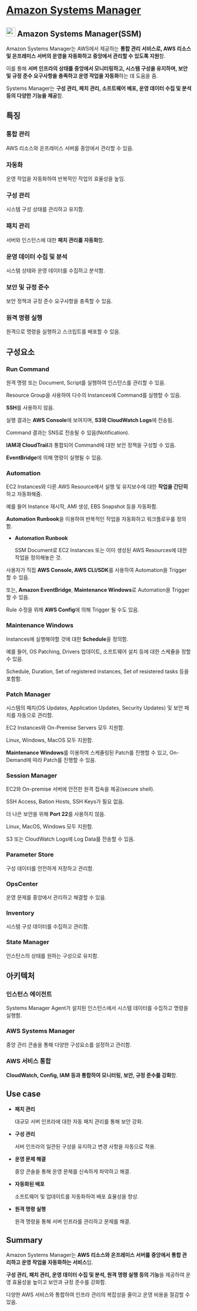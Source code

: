 # [Amazon Systems Manager](https://docs.aws.amazon.com/ko_kr/systems-manager/latest/userguide/what-is-systems-manager.html)


## <img src = "https://github.com/user-attachments/assets/c805fa4b-76fd-4a7f-ae76-405fedbe078d" width = "25" height = "25"> Amazon Systems Manager(SSM)

Amazon Systems Manager는 AWS에서 제공하는 **통합 관리 서비스로, AWS 리소스 및 온프레미스 서버의 운영을 자동화하고 중앙에서 관리할 수 있도록 지원**함. 

이를 통해 **서버 인프라의 상태를 중앙에서 모니터링하고, 시스템 구성을 유지하며, 보안 및 규정 준수 요구사항을 충족하고 운영 작업을 자동화**하는 데 도움을 줌. 

Systems Manager는 **구성 관리, 패치 관리, 소프트웨어 배포, 운영 데이터 수집 및 분석 등의 다양한 기능을 제공**함.

## 특징

### 통합 관리

AWS 리소스와 온프레미스 서버를 중앙에서 관리할 수 있음.

### 자동화

운영 작업을 자동화하여 반복적인 작업의 효율성을 높임.

### 구성 관리

시스템 구성 상태를 관리하고 유지함.


### 패치 관리

서버와 인스턴스에 대한 **패치 관리를 자동화**함.

### 운영 데이터 수집 및 분석

시스템 상태와 운영 데이터를 수집하고 분석함.

### 보안 및 규정 준수

보안 정책과 규정 준수 요구사항을 충족할 수 있음.

### 원격 명령 실행

원격으로 명령을 실행하고 스크립트를 배포할 수 있음.

## 구성요소

### Run Command

원격 명령 또는 Document, Script를 실행하여 인스턴스를 관리할 수 있음.

Resource Group을 사용하여 다수의 Instances에 Command를 실행할 수 있음.

**SSH**를 사용하지 않음.

실행 결과는 **AWS Console**에 보여지며, **S3와 CloudWatch Logs**에 전송됨.

Command 결과는 SNS로 전송될 수 있음(Notification).

**IAM과 CloudTrail**과 통합되어 Command에 대한 보안 정책을 구성할 수 있음.

**EventBridge**에 의해 명령이 실행될 수 있음.

### Automation

EC2 Instances와 다른 AWS Resource에서 실행 및 유지보수에 대한 **작업을 간단히**하고 자동화해줌.

예를 들어 Instance 재시작, AMI 생성, EBS Snapshot 등을 자동화함.

**Automation Runbook**을 이용하여 반복적인 작업을 자동화하고 워크플로우를 정의함.

* **Automation Runbook**

    SSM Document로 EC2 Instances 또는 이미 생성된 AWS Resources에 대한 작업을 정의해놓은 것.

사용자가 직접 **AWS Console, AWS CLI/SDK**를 사용하여 Automation을 Trigger 할 수 있음.

또는, **Amazon EventBridge**, **Maintenance Windows**로 Automation을 Trigger할 수 있음.

Rule 수정을 위해 **AWS Config**에 의해 Trigger 될 수도 있음.

### Maintenance Windows

Instances에 실행해야할 것에 대한 **Schedule**을 정의함.

예를 들어, OS Patching, Drivers 업데이트, 소프트웨어 설치 등에 대한 스케쥴을 정할 수 있음.

Schedule, Duration, Set of registered instances, Set of resistered tasks 등을 포함함.

### Patch Manager

시스템의 패치(OS Updates, Application Updates, Security Updates) 및 보안 패치를 자동으로 관리함.

EC2 Instances와 On-Premise Servers 모두 지원함.

Linux, Windows, MacOS 모두 지원함.

**Maintenance Windows**를 이용하여 스케쥴링된 Patch를 진행할 수 있고, On-Demand에 따라 Patch를 진행할 수 있음.

### Session Manager

EC2와 On-premise 서버에 안전한 원격 접속을 제공(secure shell).

SSH Access, Bation Hosts, SSH Keys가 필요 없음.

더 나은 보안을 위해 **Port 22**를 사용하지 않음.

Linux, MacOS, Windows 모두 지원함.

S3 또는 CloudWatch Logs에 Log Data를 전송할 수 있음.

### Parameter Store

구성 데이터를 안전하게 저장하고 관리함.

### OpsCenter

운영 문제를 중앙에서 관리하고 해결할 수 있음.

### Inventory

시스템 구성 데이터를 수집하고 관리함.

### State Manager

인스턴스의 상태를 원하는 구성으로 유지함.

## 아키텍처

### 인스턴스 에이전트

Systems Manager Agent가 설치된 인스턴스에서 시스템 데이터를 수집하고 명령을 실행함.

### AWS Systems Manager

중앙 관리 콘솔을 통해 다양한 구성요소를 설정하고 관리함.

### AWS 서비스 통합

**CloudWatch, Config, IAM 등과 통합하여 모니터링, 보안, 규정 준수를 강화**함.

## Use case

* **패치 관리**

    대규모 서버 인프라에 대한 자동 패치 관리를 통해 보안 강화.

* **구성 관리**

    서버 인프라의 일관된 구성을 유지하고 변경 사항을 자동으로 적용.

* **운영 문제 해결**

    중앙 콘솔을 통해 운영 문제를 신속하게 파악하고 해결.

* **자동화된 배포**

    소프트웨어 및 업데이트를 자동화하여 배포 효율성을 향상.

* **원격 명령 실행**

    원격 명령을 통해 서버 인프라를 관리하고 문제를 해결.

## Summary

Amazon Systems Manager는 **AWS 리소스와 온프레미스 서버를 중앙에서 통합 관리하고 운영 작업을 자동화하는 서비스**임. 

**구성 관리, 패치 관리, 운영 데이터 수집 및 분석, 원격 명령 실행 등의 기능**을 제공하여 운영 효율성을 높이고 보안과 규정 준수를 강화함. 

다양한 AWS 서비스와 통합하여 인프라 관리의 복잡성을 줄이고 운영 비용을 절감할 수 있음. 